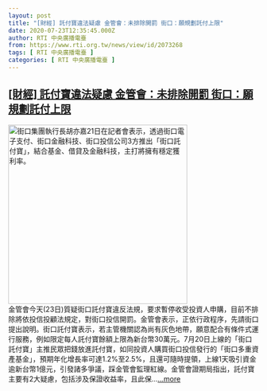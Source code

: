 ```yaml
---
layout: post
title: "[財經] 託付寶違法疑慮 金管會：未排除開罰 街口：願規劃託付上限"
date: 2020-07-23T12:35:45.000Z
author: RTI 中央廣播電臺
from: https://www.rti.org.tw/news/view/id/2073268
tags: [ RTI 中央廣播電臺 ]
categories: [ RTI 中央廣播電臺 ]
---
```

<!--1595507745000-->
[[財經] 託付寶違法疑慮 金管會：未排除開罰 街口：願規劃託付上限](https://www.rti.org.tw/news/view/id/2073268)
------

<div>
<img src="https://static.rti.org.tw/assets/thumbnails/2020/07/21/20200721000172M.jpg" width="360" alt="街口集團執行長胡亦嘉21日在記者會表示，透過街口電子支付、街口金融科技、街口投信公司3方推出「街口託付寶」，結合基金、借貸及金融科技，主打將擁有穩定獲利率。" title="街口集團執行長胡亦嘉21日在記者會表示，透過街口電子支付、街口金融科技、街口投信公司3方推出「街口託付寶」，結合基金、借貸及金融科技，主打將擁有穩定獲利率。"><br>金管會今天(23日)質疑街口託付寶違反法規，要求暫停收受投資人申購，目前不排除將依投信投顧法規定，對街口投信開罰。金管會表示，正依行政程序，先請街口提出說明。街口託付寶表示，若主管機關認為尚有灰色地帶，願意配合有條件式運行服務，例如限定每人託付寶餘額上限為新台幣30萬元。7月20日上線的「街口託付寶」主推民眾把錢放進託付寶，如同投資人購買街口投信發行的「街口多重資產基金」，預期年化增長率可達1.2%至2.5%，且還可隨時提領，上線1天吸引資金逾新台幣1億元，引發諸多爭議，踩金管會監理紅線。金管會證期局指出，託付寶主要有2大疑慮，包括涉及保證收益率，且此保...<a target="_blank" href="https://www.rti.org.tw/news/view/id/2073268">...more</a>
</div>
